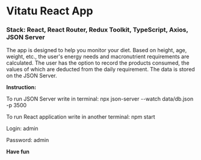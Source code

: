 # Vitatu React App

### <b>Stack</b>: React, React Router, Redux Toolkit, TypeScript, Axios, JSON Server

The app is designed to help you monitor your diet. Based on height, age, weight, etc., the user's energy needs and macronutrient requirements are calculated. The user has the option to record the products consumed, the values of which are deducted from the daily requirement. The data is stored on the JSON Server.

<b>Instruction:</b>
<p>To run JSON Server write in terminal: npx json-server --watch data/db.json -p 3500</p>
<p>To run React application write in another terminal: npm start</p>
<p>Login: admin</p>
<p>Password: admin</p>

<b>Have fun</b>
